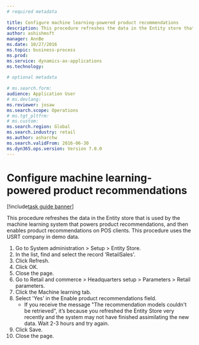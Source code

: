 ```yaml
--- 
# required metadata 
 
title: Configure machine learning-powered product recommendations
description: This procedure refreshes the data in the Entity store that is used by the machine learning system that powers product recommendations, and then enables product recommendations on POS clients. 
author: ashishmsft
manager: AnnBe 
ms.date: 10/27/2016
ms.topic: business-process 
ms.prod:  
ms.service: dynamics-ax-applications 
ms.technology:  
 
# optional metadata 
 
# ms.search.form:   
audience: Application User 
# ms.devlang:  
ms.reviewer: josaw
ms.search.scope: Operations 
# ms.tgt_pltfrm:  
# ms.custom:  
ms.search.region: Global
ms.search.industry: retail
ms.author: asharchw
ms.search.validFrom: 2016-06-30 
ms.dyn365.ops.version: Version 7.0.0 
---
```

# Configure machine learning-powered product recommendations

[!include[task guide banner](../includes/task-guide-banner.md)]

This procedure refreshes the data in the Entity store that is used by the machine learning system that powers product recommendations, and then enables product recommendations on POS clients. This procedure uses the USRT company in demo data.

1. Go to System administration > Setup > Entity Store.
2. In the list, find and select the record 'RetailSales'.
3. Click Refresh.
4. Click OK.
5. Close the page.
6. Go to Retail and commerce > Headquarters setup > Parameters > Retail parameters.
7. Click the Machine learning tab.
8. Select 'Yes' in the Enable product recommendations field.
    * If you receive the message "The recommendation models couldn't be retrieved", it’s because you refreshed the Entity Store very recently and the system may not have finished assimilating the new data. Wait 2-3 hours and try again.  
9. Click Save.
10. Close the page.

